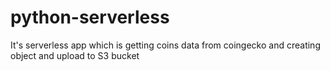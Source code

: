 # python-serverless
It's serverless app which is getting coins data from coingecko and creating object and upload to S3 bucket
